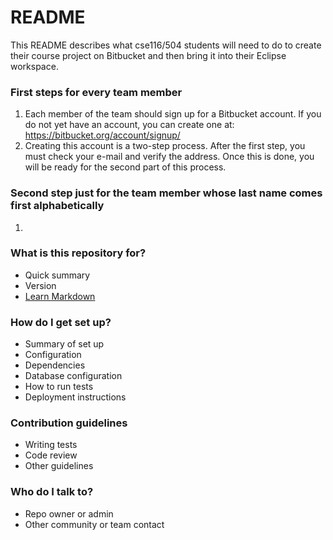 # README #

This README describes what cse116/504 students will need to do to create their course project on Bitbucket and then bring it into their Eclipse workspace.

### First steps for every team member ###
1. Each member of the team should sign up for a Bitbucket account. If you do not yet have an account, you can create one at: https://bitbucket.org/account/signup/  
2. Creating this account is a two-step process. After the first step, you must check your e-mail and verify the address. Once this is done, you will be ready for the second part of this process.

### Second step just for the team member whose last name comes first alphabetically ###
1. 

### What is this repository for? ###

* Quick summary
* Version
* [Learn Markdown](https://bitbucket.org/tutorials/markdowndemo)

### How do I get set up? ###

* Summary of set up
* Configuration
* Dependencies
* Database configuration
* How to run tests
* Deployment instructions

### Contribution guidelines ###

* Writing tests
* Code review
* Other guidelines

### Who do I talk to? ###

* Repo owner or admin
* Other community or team contact